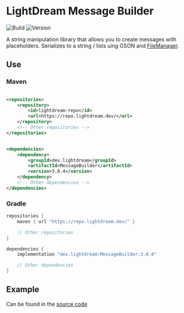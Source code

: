 # LightDream Message Builder

![Build](../../actions/workflows/build.yml/badge.svg)
![Version](https://img.shields.io/badge/Version-3.0.4-red.svg)

A string manipulation library that allows you to create messages with placeholders.
Serializes to a string / lists uing GSON and [FileManager](https://github.com/L1ghtDream/FileManager).

## Use

### Maven

```xml

<repositories>
    <repository>
        <id>lightdream-repo</id>
        <url>https://repo.lightdream.dev/</url>
    </repository>
    <!-- Other repositories -->
</repositories>
```

```xml

<dependencies>
    <dependency>
        <groupId>dev.lightdream</groupId>
        <artifactId>MessageBuilder</artifactId>
        <version>3.0.4</version>
    </dependency>
    <!-- Other dependencies -->
</dependencies>
```

### Gradle

```groovy
repositories {
    maven { url "https://repo.lightdream.dev/" }

    // Other repositories
}

dependencies {
    implementation "dev.lightdream:MessageBuilder:3.0.4"

    // Other dependencies
}
```

## Example

Can be found in the [source code](/src/main/java/dev/lightdream/messagebuilder/example)



